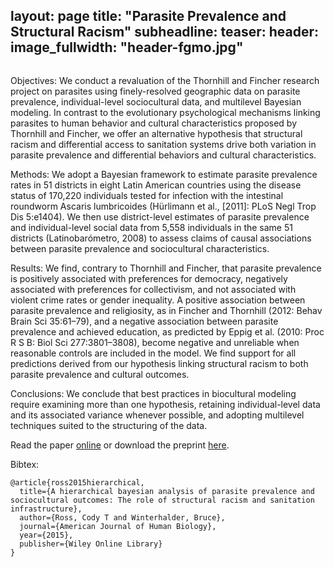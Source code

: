 layout: page
title: "Parasite Prevalence and Structural Racism"
subheadline: 
teaser: 
header:
    image_fullwidth: "header-fgmo.jpg"
---
<div class="row">
<div class="medium-8 columns t30">
<img src="{{ site.url }}/images/parasite.png" alt="">
</div><!-- /.medium-8.columns -->
</div><!-- /.row -->

Objectives:
We conduct a revaluation of the Thornhill and Fincher research project on parasites using finely-resolved geographic data on parasite prevalence, individual-level sociocultural data, and multilevel Bayesian modeling. In contrast to the evolutionary psychological mechanisms linking parasites to human behavior and cultural characteristics proposed by Thornhill and Fincher, we offer an alternative hypothesis that structural racism and differential access to sanitation systems drive both variation in parasite prevalence and differential behaviors and cultural characteristics.

Methods:
We adopt a Bayesian framework to estimate parasite prevalence rates in 51 districts in eight Latin American countries using the disease status of 170,220 individuals tested for infection with the intestinal roundworm Ascaris lumbricoides (Hürlimann et al., [2011]: PLoS Negl Trop Dis 5:e1404). We then use district-level estimates of parasite prevalence and individual-level social data from 5,558 individuals in the same 51 districts (Latinobarómetro, 2008) to assess claims of causal associations between parasite prevalence and sociocultural characteristics.

Results:
We find, contrary to Thornhill and Fincher, that parasite prevalence is positively associated with preferences for democracy, negatively associated with preferences for collectivism, and not associated with violent crime rates or gender inequality. A positive association between parasite prevalence and religiosity, as in Fincher and Thornhill (2012: Behav Brain Sci 35:61–79), and a negative association between parasite prevalence and achieved education, as predicted by Eppig et al. (2010: Proc R S B: Biol Sci 277:3801–3808), become negative and unreliable when reasonable controls are included in the model. We find support for all predictions derived from our hypothesis linking structural racism to both parasite prevalence and cultural outcomes.

Conclusions:
We conclude that best practices in biocultural modeling require examining more than one hypothesis, retaining individual-level data and its associated variance whenever possible, and adopting multilevel techniques suited to the structuring of the data. 

Read the paper [online][1] or download the preprint [here][2].

Bibtex:
```
@article{ross2015hierarchical,
  title={A hierarchical bayesian analysis of parasite prevalence and sociocultural outcomes: The role of structural racism and sanitation infrastructure},
  author={Ross, Cody T and Winterhalder, Bruce},
  journal={American Journal of Human Biology},
  year={2015},
  publisher={Wiley Online Library}
}
```

 [1]: http://onlinelibrary.wiley.com/doi/10.1002/ajhb.22757/full
 [2]: https://github.com/Ctross/ctross.github.io/blob/master/pdfs/AJHB-LatexPaper.pdf
 
